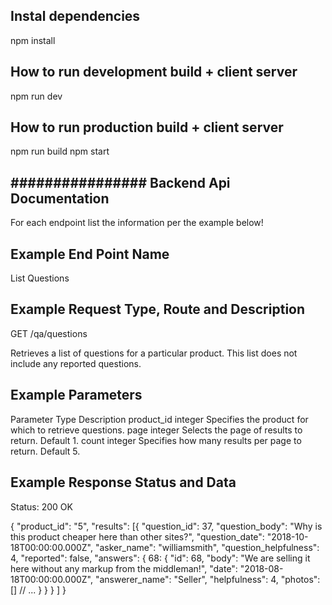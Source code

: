 ## Instal dependencies
npm install

## How to run development build + client server
npm run dev


## How to run production build + client server
npm run build
npm start



## ################   Backend Api Documentation    ##################
For each endpoint list the information per the example below!

## Example End Point Name
List Questions

## Example Request Type, Route and Description
GET /qa/questions

Retrieves a list of questions for a particular product. This list does not include any reported questions.

## Example Parameters
Parameter	Type	Description
product_id	integer	Specifies the product for which to retrieve questions.
page	integer	Selects the page of results to return. Default 1.
count	integer	Specifies how many results per page to return. Default 5.

## Example Response Status and Data
Status: 200 OK

{
  "product_id": "5",
  "results": [{
        "question_id": 37,
        "question_body": "Why is this product cheaper here than other sites?",
        "question_date": "2018-10-18T00:00:00.000Z",
        "asker_name": "williamsmith",
        "question_helpfulness": 4,
        "reported": false,
        "answers": {
          68: {
            "id": 68,
            "body": "We are selling it here without any markup from the middleman!",
            "date": "2018-08-18T00:00:00.000Z",
            "answerer_name": "Seller",
            "helpfulness": 4,
            "photos": []
            // ...
          }
        }
      }
  ]
}